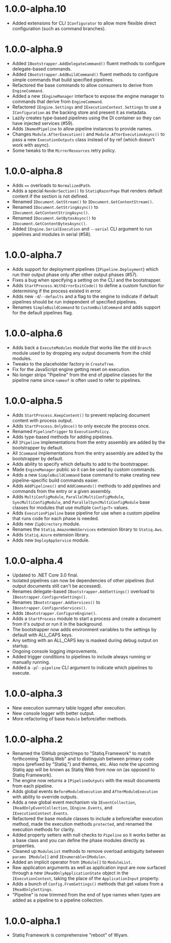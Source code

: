 # 1.0.0-alpha.10

- Added extensions for CLI `IConfigurator` to allow more flexible direct configuration (such as command branches).

# 1.0.0-alpha.9

- Added `IBootstrapper.AddDelegateCommand()` fluent methods to configure delegate-based commands.
- Added `IBootstrapper.AddBuildCommand()` fluent methods to configure simple commands that build specified pipelines.
- Refactored the base commands to allow consumers to derive from `EngineCommand`.
- Added a new `IEngineManager` interface to expose the engine manager to commands that derive from `EngineCommand`.
- Refactored `IEngine.Settings` and `IExecutionContext.Settings` to use a `IConfiguration` as the backing store and present it as metadata.
- Lazily creates type-based pipelines using the DI container so they can have injected services (#59).
- Adds `INamedPipeline` to allow pipeline instances to provide names.
- Changes `Module.AfterExecution()` and `Module.AfterExecutionAsync()` to pass a new `ExecutionOutputs` class instead of by ref (which doesn't work with async).
- Some tweaks to the `MirrorResources` retry policy.

# 1.0.0-alpha.8

- Adds `==` overloads to `NormalizedPath`.
- Adds a special `RenderSection()` to `StatiqRazorPage` that renders default content if the section is not defined.
- Renamed `IDocument.GetStream()` to `IDocument.GetContentStream()`.
- Renamed `IDocument.GetStringAsync()` to `IDocument.GetContentStringAsync()`.
- Renamed `IDocument.GetBytesAsync()` to `IDocument.GetContentBytesAsync()`.
- Added `IEngine.SerialExecution` and `--serial` CLI argument to run pipelines and modules in serial (#58).

# 1.0.0-alpha.7

- Adds support for deployment pipelines (`IPipeline.Deployment`) which run their output phase only after other output phases (#57).
- Fixes a bug when specifying a setting on the CLI and the bootstrapper.
- Adds `StartProcess.WithErrorExitCode()` to define a custom function for determining if the process existed in error.
- Adds new `-d`/`--defaults` and a flag to the engine to indicate if default pipelines should be run independent of specified pipelines.
- Renames `SimpleBuildCommand` to `CustomBuildCommand` and adds support for the default pipelines flag.

# 1.0.0-alpha.6

- Adds back a `ExecuteModules` module that works like the old `Branch` module used to by dropping any output documents from the child modules.
- Tweaks to the placeholder factory in `CreateTree`.
- Fix for the JavaScript engine getting reset on execution.
- No longer strips "Pipeline" from the end of pipeline classes for the pipeline name since `nameof` is often used to refer to pipelines.

# 1.0.0-alpha.5

- Adds `StartProcess.KeepContent()` to prevent replacing document content with process output.
- Adds `StartProcess.OnlyOnce()` to only execute the process once.
- Renamed `PipelineTrigger` to `ExecutionPolicy`.
- Adds type-based methods for adding pipelines.
- All `IPipeline` implementations from the entry assembly are added by the bootstrapper by default.
- All `ICommand` implementations from the entry assembly are added by the bootstrapper by default.
- Adds ability to specify which defaults to add to the bootstrapper.
- Made `EngineManager` public so it can be used by custom commands.
- Adds a new `SimpleBuildCommand` base command to make creating new pipeline-specific build commands easier.
- Adds `AddPipelines()` and `AddCommands()` methods to add pipelines and commands from the entry or a given assembly.
- Adds `MultiConfigModule`, `ParallelMultiConfigModule`, `SyncMultiConfigModule`, and `ParallelSyncMultiConfigModule` base classes for modules that use multiple `Config<T>` values.
- Adds `ExecutionPipeline` base pipeline for use when a custom pipeline that runs code for each phase is needed.
- Adds new `ZipDirectory` module.
- Renames the `Statiq.AmazonWebServices` extension library to `Statiq.Aws`.
- Adds `Statiq.Azure` extension library.
- Adds new `DeployAppService` module.

# 1.0.0-alpha.4

- Updated to .NET Core 3.0 final.
- Isolated pipelines can now be dependencies of other pipelines (but output documents still can't be accessed).
- Renames delegate-based `IBootstrapper.AddSettings()` overload to `IBoostrapper.ConfigureSettings()`.
- Renames `IBootstrapper.AddServices()` to `IBoostrapper.ConfigureServices()`.
- Adds `IBootstrapper.ConfigureEngine()`.
- Adds a `StartProcess` module to start a process and create a document from it's output or run it in the background.
- The bootstrapper now adds environment variables to the settings by default with ALL_CAPS keys.
- Any setting with an ALL_CAPS key is masked during debug output on startup.
- Ongoing console logging improvements.
- Added trigger conditions to pipelines to include always running or manually running.
- Added a `-p`/`--pipeline` CLI argument to indicate which pipelines to execute.

# 1.0.0-alpha.3

- New execution summary table logged after execution.
- New console logger with better output.
- More refactoring of base `Module` before/after methods.

# 1.0.0-alpha.2

- Renamed the GitHub project/repo to "Statiq.Framework" to match forthcoming "Statiq.Web" and to distinguish between primary code repos (prefixed by "Statiq.") and themes, etc. Also note the upcoming Statiq app will be known as Statiq Web from now on (as opposed to Statiq Framework).
- The engine now returns a `IPipelineOutputs` with the result documents from each pipeline.
- Adds global events `BeforeModuleExecution` and `AfterModuleExecution` with ability to override outputs.
- Adds a new global event mechanism via `IEventCollection`, `IReadOnlyEventCollection`, `IEngine.Events`, and `IExecutionContext.Events`.
- Refactored the base module classes to include a before/after execution method, made the execution methods `protected`, and renamed the execution methods for clarity.
- Added property setters with null checks to `Pipeline` so it works better as a base class and you can define the phase modules directly as properties.
- Cleaned up `ModuleList` methods to remove overload ambiguity between `params IModule[]` and `IEnumerable<IModule>`.
- Added an implicit operator from `IModule[]` to `ModuleList`.
- Raw application arguments as well as application input are now surfaced through a new `IReadOnlyApplicationState` object in the `IExecutionContext`, taking the place of the `ApplicationInput` property.
- Adds a bunch of `Config.FromSettings()` methods that get values from a `IReadOnlySettings`.
- "Pipeline" is now trimmed from the end of type names when types are added as a pipeline to a pipeline collection.

# 1.0.0-alpha.1

- Statiq Framework is comprehensive "reboot" of Wyam.